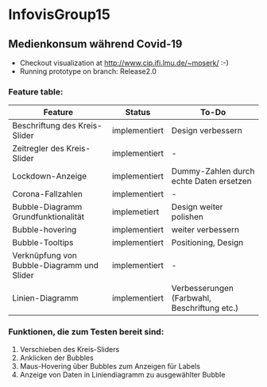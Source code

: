 # InfovisGroup15
## Medienkonsum während Covid-19

* Checkout visualization at http://www.cip.ifi.lmu.de/~moserk/ :-)
* Running prototype on branch: Release2.0

### Feature table:
|Feature      |Status    |To-Do |
|-----------|----------|------------|
|Beschriftung des Kreis-Slider|implementiert|Design verbessern|
|Zeitregler des Kreis-Slider|implementiert| -|
|Lockdown-Anzeige|implementiert|Dummy-Zahlen durch echte Daten ersetzen|
|Corona-Fallzahlen|implementiert|-|
|Bubble-Diagramm Grundfunktionalität|implemetiert|Design weiter polishen|
|Bubble-hovering|implementiert|weiter verbessern|
|Bubble-Tooltips|implementiert|Positioning, Design|
|Verknüpfung von Bubble-Diagramm und Slider|implementiert|-|
|Linien-Diagramm|implementiert| Verbesserungen (Farbwahl, Beschriftung etc.)|

### Funktionen, die zum Testen bereit sind:
1. Verschieben des Kreis-Sliders
2. Anklicken der Bubbles
3. Maus-Hovering über Bubbles zum Anzeigen für Labels
4. Anzeige von Daten in Liniendiagramm zu ausgewählter Bubble
